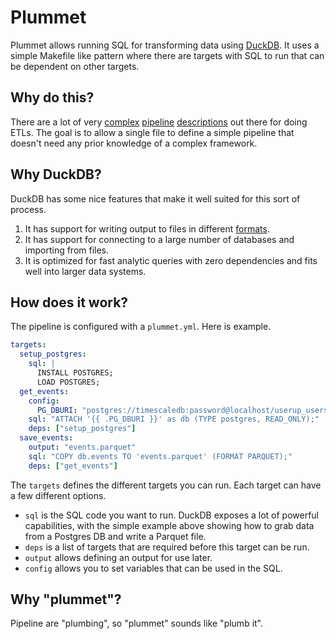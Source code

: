 # Plummet

Plummet allows running SQL for transforming data using [DuckDB](https://duckdb.org). It uses a simple Makefile like pattern where there are targets with SQL to run that can be dependent on other targets.

## Why do this?

There are a lot of very [complex](https://docs.dagster.io/getting-started/quickstart#understanding-the-code) [pipeline](https://docs.prefect.io/latest/tutorial/flows/#run-your-first-flow) [descriptions](https://airflow.apache.org/docs/apache-airflow/stable/index.html#workflows-as-code) out there for doing ETLs. The goal is to allow a single file to define a simple pipeline that doesn't need any prior knowledge of a complex framework.

## Why DuckDB?

DuckDB has some nice features that make it well suited for this sort of process.

1. It has support for writing output to files in different [formats](https://duckdb.org/docs/sql/statements/copy#format-specific-options).
1. It has support for connecting to a large number of databases and importing from files.
1. It is optimized for fast analytic queries with zero dependencies and fits well into larger data systems.

## How does it work?

The pipeline is configured with a `plummet.yml`. Here is example.

```yml
targets:
  setup_postgres:
    sql: |
      INSTALL POSTGRES;
      LOAD POSTGRES;
  get_events:
    config:
      PG_DBURI: "postgres://timescaledb:password@localhost/userup_userservice"
    sql: "ATTACH '{{ .PG_DBURI }}' as db (TYPE postgres, READ_ONLY);"
    deps: ["setup_postgres"]
  save_events:
    output: "events.parquet"
    sql: "COPY db.events TO 'events.parquet' (FORMAT PARQUET);"
    deps: ["get_events"]
```

The `targets` defines the different targets you can run. Each target can have a few different options.

- `sql` is the SQL code you want to run. DuckDB exposes a lot of powerful capabilities, with the simple example above showing how to grab data from a Postgres DB and write a Parquet file.
- `deps` is a list of targets that are required before this target can be run.
- `output` allows defining an output for use later.
- `config` allows you to set variables that can be used in the SQL.

## Why "plummet"?

Pipeline are "plumbing", so "plummet" sounds like "plumb it".
